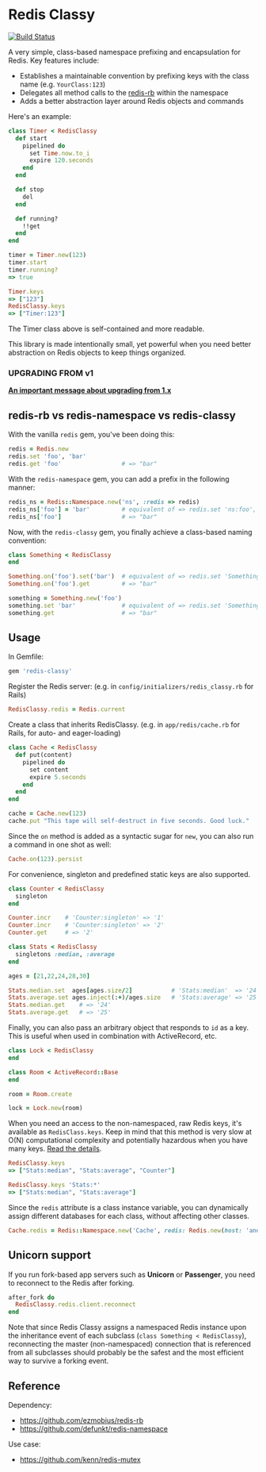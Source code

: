 # Redis Classy

[![Build Status](https://secure.travis-ci.org/kenn/redis-classy.png)](http://travis-ci.org/kenn/redis-classy)

A very simple, class-based namespace prefixing and encapsulation for Redis. Key features include:

- Establishes a maintainable convention by prefixing keys with the class name (e.g. `YourClass:123`)
- Delegates all method calls to the [redis-rb](https://github.com/redis/redis-rb) within the namespace
- Adds a better abstraction layer around Redis objects and commands

Here's an example:

```ruby
class Timer < RedisClassy
  def start
    pipelined do
      set Time.now.to_i
      expire 120.seconds
    end
  end

  def stop
    del
  end

  def running?
    !!get
  end
end

timer = Timer.new(123)
timer.start
timer.running?
=> true

Timer.keys
=> ["123"]
RedisClassy.keys
=> ["Timer:123"]
```

The Timer class above is self-contained and more readable.

This library is made intentionally small, yet powerful when you need better abstraction on Redis objects to keep things organized.

### UPGRADING FROM v1

[**An important message about upgrading from 1.x**](UPGRADING.md)


## redis-rb vs redis-namespace vs redis-classy

With the vanilla `redis` gem, you've been doing this:

```ruby
redis = Redis.new
redis.set 'foo', 'bar'
redis.get 'foo'                 # => "bar"
```

With the `redis-namespace` gem, you can add a prefix in the following manner:

```ruby
redis_ns = Redis::Namespace.new('ns', :redis => redis)
redis_ns['foo'] = 'bar'         # equivalent of => redis.set 'ns:foo', 'bar'
redis_ns['foo']                 # => "bar"
```

Now, with the `redis-classy` gem, you finally achieve a class-based naming convention:

```ruby
class Something < RedisClassy
end

Something.on('foo').set('bar')  # equivalent of => redis.set 'Something:foo', 'bar'
Something.on('foo').get         # => "bar"

something = Something.new('foo')
something.set 'bar'             # equivalent of => redis.set 'Something:foo', 'bar'
something.get                   # => "bar"
```

Usage
-----

In Gemfile:

```ruby
gem 'redis-classy'
```

Register the Redis server: (e.g. in `config/initializers/redis_classy.rb` for Rails)

```ruby
RedisClassy.redis = Redis.current
```

Create a class that inherits RedisClassy. (e.g. in `app/redis/cache.rb` for Rails, for auto- and eager-loading)

```ruby
class Cache < RedisClassy
  def put(content)
    pipelined do
      set content
      expire 5.seconds
    end
  end
end

cache = Cache.new(123)
cache.put "This tape will self-destruct in five seconds. Good luck."
```

Since the `on` method is added as a syntactic sugar for `new`, you can also run a command in one shot as well:

```ruby
Cache.on(123).persist
```

For convenience, singleton and predefined static keys are also supported.

```ruby
class Counter < RedisClassy
  singleton
end

Counter.incr    # 'Counter:singleton' => '1'
Counter.incr    # 'Counter:singleton' => '2'
Counter.get     # => '2'
```

``` ruby
class Stats < RedisClassy
  singletons :median, :average
end

ages = [21,22,24,28,30]

Stats.median.set  ages[ages.size/2]           # 'Stats:median'  => '24'
Stats.average.set ages.inject(:+)/ages.size   # 'Stats:average' => '25'
Stats.median.get    # => '24'
Stats.average.get   # => '25'
```

Finally, you can also pass an arbitrary object that responds to `id` as a key. This is useful when used in combination with ActiveRecord, etc.

```ruby
class Lock < RedisClassy
end

class Room < ActiveRecord::Base
end

room = Room.create

lock = Lock.new(room)
```

When you need an access to the non-namespaced, raw Redis keys, it's available as `RedisClass.keys`. Keep in mind that this method is very slow at O(N) computational complexity and potentially hazardous when you have many keys. [Read the details](http://redis.io/commands/keys).

```ruby
RedisClassy.keys
=> ["Stats:median", "Stats:average", "Counter"]

RedisClassy.keys 'Stats:*'
=> ["Stats:median", "Stats:average"]
```

Since the `redis` attribute is a class instance variable, you can dynamically assign different databases for each class, without affecting other classes.

```ruby
Cache.redis = Redis::Namespace.new('Cache', redis: Redis.new(host: 'another.host'))
```

Unicorn support
---------------

If you run fork-based app servers such as **Unicorn** or **Passenger**, you need to reconnect to the Redis after forking.

```ruby
after_fork do
  RedisClassy.redis.client.reconnect
end
```

Note that since Redis Classy assigns a namespaced Redis instance upon the inheritance event of each subclass (`class Something < RedisClassy`), reconnecting the master (non-namespaced) connection that is referenced from all subclasses should probably be the safest and the most efficient way to survive a forking event.

Reference
---------

Dependency:

* <https://github.com/ezmobius/redis-rb>
* <https://github.com/defunkt/redis-namespace>

Use case:

* <https://github.com/kenn/redis-mutex>
